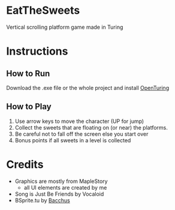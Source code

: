# EatTheSweets
Vertical scrolling platform game made in Turing

# Instructions 
## How to Run
Download the .exe file or the whole project and install [OpenTuring](http://tristan.hume.ca/openturing/)

## How to Play
1. Use arrow keys to move the character (UP for jump)
2. Collect the sweets that are floating on (or near) the platforms.
3. Be careful not to fall off the screen else you start over
4. Bonus points if all sweets in a level is collected

# Credits
* Graphics are mostly from MapleStory
  * all UI elements are created by me
* Song is Just Be Friends by Vocaloid 
* BSprite.tu by [Bacchus](http://compsci.ca/v3/viewtopic.php?t=8108&highlight=bsprite)

